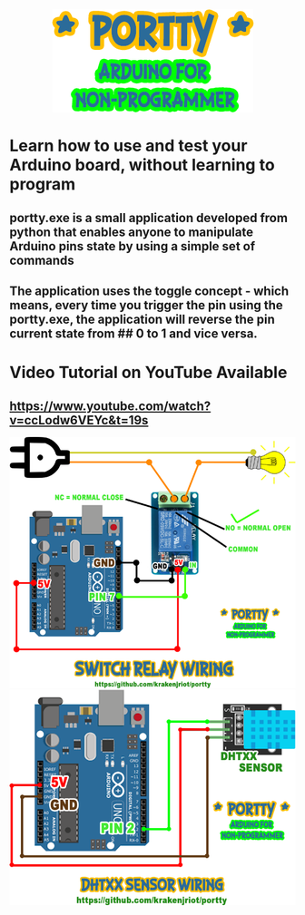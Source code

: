 <p align="center">
  <img src="https://github.com/krakenjriot/portty/blob/main/PORTTY.png">
</p>

# Learn how to use and test your Arduino board, without learning to program
## portty.exe is a small application developed from python that enables anyone to manipulate Arduino pins state by using a simple set of commands

## The application uses the toggle concept - which means, every time you trigger the pin using the portty.exe, the application will reverse the pin current state from ## 0 to 1 and vice versa.

# Video Tutorial on YouTube Available
## https://www.youtube.com/watch?v=ccLodw6VEYc&t=19s

<img src="https://github.com/krakenjriot/portty/blob/main/SWR_WIRING.png">

<img src="https://github.com/krakenjriot/portty/blob/main/DHTxx_WIRING.png">
